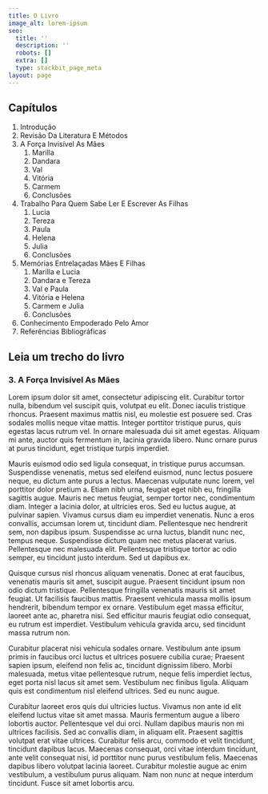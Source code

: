```yaml
---
title: O Livro
image_alt: lorem-ipsum
seo:
  title: ''
  description: ''
  robots: []
  extra: []
  type: stackbit_page_meta
layout: page
---
```

## Capítulos

1. Introdução
2. Revisão Da Literatura E Métodos
3. A Força Invisível As Mães
    1. Marilla
    2. Dandara
    3. Val
    4. Vitória
    5. Carmem
    6. Conclusões
4. Trabalho Para Quem Sabe Ler E Escrever As Filhas
    1. Lucia
    2. Tereza
    3. Paula
    4. Helena
    5. Julia
    6. Conclusões
5. Memórias Entrelaçadas Mães E Filhas
    1. Marilla e Lucia
    2. Dandara e Tereza
    3. Val e Paula
    4. Vitória e Helena
    5. Carmem e Julia
    6. Conclusões
6. Conhecimento Empoderado Pelo Amor
7. Referências Bibliográficas

## Leia um trecho do livro

### 3. A Força Invisível As Mães

Lorem ipsum dolor sit amet, consectetur adipiscing elit. Curabitur tortor nulla, bibendum vel suscipit quis, volutpat eu elit. Donec iaculis tristique rhoncus. Praesent maximus mattis nisl, eu molestie est posuere sed. Cras sodales mollis neque vitae mattis. Integer porttitor tristique purus, quis egestas lacus rutrum vel. In ornare malesuada dui sit amet egestas. Aliquam mi ante, auctor quis fermentum in, lacinia gravida libero. Nunc ornare purus at purus tincidunt, eget tristique turpis imperdiet.

Mauris euismod odio sed ligula consequat, in tristique purus accumsan. Suspendisse venenatis, metus sed eleifend euismod, nunc lectus posuere neque, eu dictum ante purus a lectus. Maecenas vulputate nunc lorem, vel porttitor dolor pretium a. Etiam nibh urna, feugiat eget nibh eu, fringilla sagittis augue. Mauris nec metus feugiat, semper tortor nec, condimentum diam. Integer a lacinia dolor, at ultricies eros. Sed eu luctus augue, at pulvinar sapien. Vivamus cursus diam eu imperdiet venenatis. Nunc a eros convallis, accumsan lorem ut, tincidunt diam. Pellentesque nec hendrerit sem, non dapibus ipsum. Suspendisse ac urna luctus, blandit nunc nec, tempus neque. Suspendisse dictum quam nec metus placerat varius. Pellentesque nec malesuada elit. Pellentesque tristique tortor ac odio semper, eu tincidunt justo interdum. Sed ut dapibus ex.

Quisque cursus nisl rhoncus aliquam venenatis. Donec at erat faucibus, venenatis mauris sit amet, suscipit augue. Praesent tincidunt ipsum non odio dictum tristique. Pellentesque fringilla venenatis mauris sit amet feugiat. Ut facilisis faucibus mattis. Praesent vehicula massa mollis ipsum hendrerit, bibendum tempor ex ornare. Vestibulum eget massa efficitur, laoreet ante ac, pharetra nisi. Sed efficitur mauris feugiat odio consequat, eu rutrum est imperdiet. Vestibulum vehicula gravida arcu, sed tincidunt massa rutrum non.

Curabitur placerat nisi vehicula sodales ornare. Vestibulum ante ipsum primis in faucibus orci luctus et ultrices posuere cubilia curae; Praesent sapien ipsum, eleifend non felis ac, tincidunt dignissim libero. Morbi malesuada, metus vitae pellentesque rutrum, neque felis imperdiet lectus, eget porta nisl lacus sit amet sem. Vestibulum nec finibus ligula. Aliquam quis est condimentum nisl eleifend ultrices. Sed eu nunc augue.

Curabitur laoreet eros quis dui ultricies luctus. Vivamus non ante id elit eleifend luctus vitae sit amet massa. Mauris fermentum augue a libero lobortis auctor. Pellentesque vel dui orci. Nullam dapibus mauris non mi ultrices facilisis. Sed ac convallis diam, in aliquam elit. Praesent sagittis volutpat erat vitae ultrices. Curabitur felis arcu, commodo et velit tincidunt, tincidunt dapibus lacus. Maecenas consequat, orci vitae interdum tincidunt, ante velit consequat nisi, id porttitor nunc purus vestibulum felis. Maecenas dapibus libero volutpat lacinia laoreet. Curabitur molestie augue ac enim vestibulum, a vestibulum purus aliquam. Nam non nunc at neque interdum tincidunt. Fusce sit amet lobortis arcu.